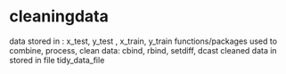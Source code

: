 # cleaningdata
data stored in : x_test, y_test , x_train, y_train
functions/packages used to combine, process, clean data: cbind, rbind, setdiff, dcast
cleaned data in stored in file tidy_data_file
